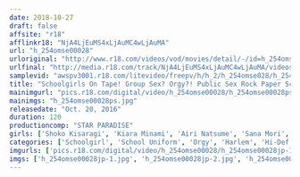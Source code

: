 ```yaml
---
date: 2018-10-27
draft: false
affsite: "r18"
afflinkr18: "NjA4LjEuMS4xLjAuMC4wLjAuMA"
url: "h_254omse00028"
urloriginal: "http://www.r18.com/videos/vod/movies/detail/-/id=h_254omse00028"
urlfinal: "http://media.r18.com/track/NjA4LjEuMS4xLjAuMC4wLjAuMA/videos/vod/movies/detail/-/id=h_254omse00028"
samplevid: "awspv3001.r18.com/litevideo/freepv/h/h_2/h_254omse028/h_254omse028_dmb_w.mp4"
title: "Schoolgirls On Tape! Group Sex? Orgy?! Public Sex Rock Paper Scissors SP"
mainimgurl: "pics.r18.com/digital/video/h_254omse00028/h_254omse00028ps.jpg"
mainimgs: "h_254omse00028ps.jpg"
releasedate: "Oct. 20, 2016"
duration: 120
productioncomp: "STAR PARADISE"
girls: ['Shoko Kisaragi', 'Kiara Minami', 'Airi Natsume', 'Sana Mori', 'Sakura Kominato', 'Yuzuki Aino']
categories: ['Schoolgirl', 'School Uniform', 'Orgy', 'Harlem', 'Hi-Def']
imgurls: ['pics.r18.com/digital/video/h_254omse00028/h_254omse00028jp-1.jpg', 'pics.r18.com/digital/video/h_254omse00028/h_254omse00028jp-2.jpg', 'pics.r18.com/digital/video/h_254omse00028/h_254omse00028jp-3.jpg', 'pics.r18.com/digital/video/h_254omse00028/h_254omse00028jp-4.jpg', 'pics.r18.com/digital/video/h_254omse00028/h_254omse00028jp-5.jpg', 'pics.r18.com/digital/video/h_254omse00028/h_254omse00028jp-6.jpg', 'pics.r18.com/digital/video/h_254omse00028/h_254omse00028jp-7.jpg', 'pics.r18.com/digital/video/h_254omse00028/h_254omse00028jp-8.jpg', 'pics.r18.com/digital/video/h_254omse00028/h_254omse00028jp-9.jpg', 'pics.r18.com/digital/video/h_254omse00028/h_254omse00028jp-10.jpg', 'pics.r18.com/digital/video/h_254omse00028/h_254omse00028jp-11.jpg', 'pics.r18.com/digital/video/h_254omse00028/h_254omse00028jp-12.jpg', 'pics.r18.com/digital/video/h_254omse00028/h_254omse00028jp-13.jpg', 'pics.r18.com/digital/video/h_254omse00028/h_254omse00028jp-14.jpg', 'pics.r18.com/digital/video/h_254omse00028/h_254omse00028jp-15.jpg', 'pics.r18.com/digital/video/h_254omse00028/h_254omse00028jp-16.jpg', 'pics.r18.com/digital/video/h_254omse00028/h_254omse00028jp-17.jpg', 'pics.r18.com/digital/video/h_254omse00028/h_254omse00028jp-18.jpg', 'pics.r18.com/digital/video/h_254omse00028/h_254omse00028jp-19.jpg', 'pics.r18.com/digital/video/h_254omse00028/h_254omse00028jp-20.jpg']
imgs: ['h_254omse00028jp-1.jpg', 'h_254omse00028jp-2.jpg', 'h_254omse00028jp-3.jpg', 'h_254omse00028jp-4.jpg', 'h_254omse00028jp-5.jpg', 'h_254omse00028jp-6.jpg', 'h_254omse00028jp-7.jpg', 'h_254omse00028jp-8.jpg', 'h_254omse00028jp-9.jpg', 'h_254omse00028jp-10.jpg', 'h_254omse00028jp-11.jpg', 'h_254omse00028jp-12.jpg', 'h_254omse00028jp-13.jpg', 'h_254omse00028jp-14.jpg', 'h_254omse00028jp-15.jpg', 'h_254omse00028jp-16.jpg', 'h_254omse00028jp-17.jpg', 'h_254omse00028jp-18.jpg', 'h_254omse00028jp-19.jpg', 'h_254omse00028jp-20.jpg']
---
```

